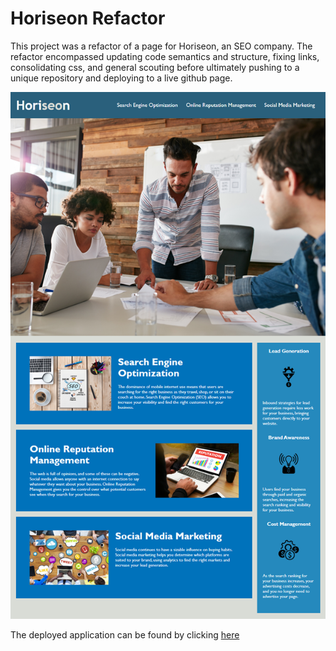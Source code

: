 # Horiseon Refactor

This project was a refactor of a page for Horiseon, an SEO company. The refactor encompassed updating code semantics and structure, fixing links, consolidating css, and general scouting before ultimately pushing to a unique repository and deploying to a live github page.

<img src="./assets/images/screenshot.png" alt="screenshot of web page" />

The deployed application can be found by clicking <a href="https://tremigi.github.io/Horiseon/index.html">here</a>

